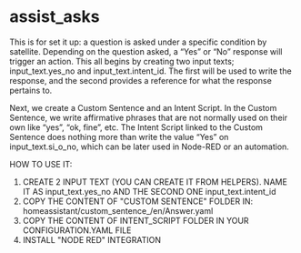 # assist_asks
This is for set it up: a question is asked under a specific condition by satellite. Depending on the question asked, a “Yes” or “No” response will trigger an action.
This all begins by creating two input texts;  input_text.yes_no and input_text.intent_id. The first will be used to write the response, and the second provides a reference for what the response pertains to.

Next, we create a Custom Sentence and an Intent Script. In the Custom Sentence, we write affirmative phrases that are not normally used on their own like “yes”, “ok, fine”, etc. The Intent Script linked to the Custom Sentence does nothing more than write the value “Yes” on input_text.si_o_no, which can be later used in Node-RED or an automation.


HOW TO USE IT:

1) CREATE 2 INPUT TEXT (YOU CAN CREATE IT FROM HELPERS). NAME IT AS input_text.yes_no AND THE SECOND ONE input_text.intent_id
2) COPY THE CONTENT OF "CUSTOM SENTENCE" FOLDER IN: homeassistant/custom_sentence_/en/Answer.yaml
3) COPY THE CONTENT OF INTENT_SCRIPT FOLDER IN YOUR CONFIGURATION.YAML FILE
4) INSTALL "NODE RED" INTEGRATION
   
